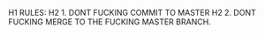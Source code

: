 H1 RULES:
H2 1. DONT FUCKING COMMIT TO MASTER
H2 2. DONT FUCKING MERGE TO THE FUCKING MASTER BRANCH.
